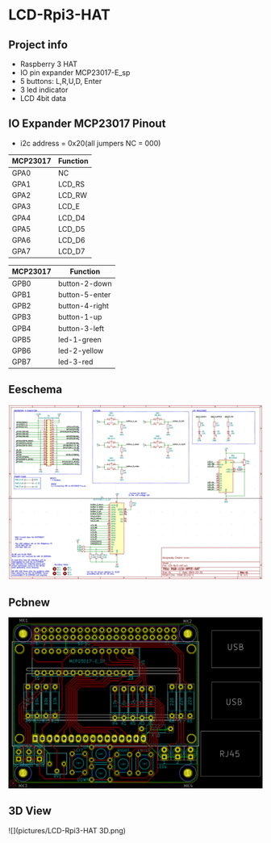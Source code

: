 #	LCD-Rpi3-HAT

##	Project info

-	Raspberry 3 HAT
-	IO pin expander MCP23017-E_sp
-	5 buttons: L,R,U,D, Enter
-	3 led indicator
-	LCD 4bit data

##	IO Expander MCP23017 Pinout

-	i2c address = 0x20(all jumpers NC = 000)

| MCP23017 	| Function 	|
|----------	|----------	|
| GPA0     	| NC       	|
| GPA1     	| LCD_RS   	|
| GPA2     	| LCD_RW   	|
| GPA3     	| LCD_E    	|
| GPA4     	| LCD_D4   	|
| GPA5     	| LCD_D5   	|
| GPA6     	| LCD_D6   	|
| GPA7     	| LCD_D7   	|

| MCP23017 	| Function       	|
|----------	|----------------	|
| GPB0     	| button-2-down  	|
| GPB1     	| button-5-enter 	|
| GPB2     	| button-4-right 	|
| GPB3     	| button-1-up    	|
| GPB4     	| button-3-left  	|
| GPB5     	| led-1-green    	|
| GPB6     	| led-2-yellow   	|
| GPB7     	| led-3-red      	|

##	Eeschema
![](pictures/eeschema.png)
##	Pcbnew
![](pictures/Pcbnew.png)

##	3D View
![](pictures/LCD-Rpi3-HAT 3D.png)